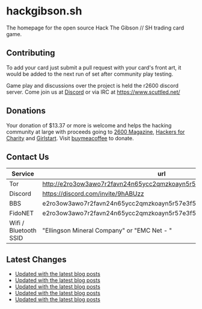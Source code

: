 # hackgibson.sh
The homepage for the open source Hack The Gibson // SH trading card game.


## Contributing

To add your card just submit a pull request with your card's front art, it would be added to the next run of set after community play testing.

Game play and discussions over the project is held the r2600 discord server. Come join us at [Discord](https://discord.com/invite/9hABUzz) or via IRC at https://www.scuttled.net/


## Donations

Your donation of $13.37 or more is welcome and helps the hacking community at large with proceeds going to [2600 Magazine](https://2600.com/), [Hackers for Charity](https://hackersforcharity.org) and [Girlstart](https://girlstart.org).  Visit [buymeacoffee](https://www.buymeacoffee.com/hackgibson.sh) to donate.


## Contact Us

Service | url
-|-
Tor | http://e2ro3ow3awo7r2favn24n65ycc2qmzkoayn5r57e3f56nvjwdcgg32ad.onion
Discord | https://discord.com/invite/9hABUzz
BBS | e2ro3ow3awo7r2favn24n65ycc2qmzkoayn5r57e3f56nvjwdcgg32ad.onion:23
FidoNET | e2ro3ow3awo7r2favn24n65ycc2qmzkoayn5r57e3f56nvjwdcgg32ad.onion:24554
Wifi / Bluetooth SSID | "Ellingson Mineral Company" or "EMC Net - <fidonet address>"

## Latest Changes
<!-- BLOG-POST-LIST:START -->
- [Updated with the latest blog posts](https://github.com/DFW2600/hackgibson.sh/commit/a1a4955cd61d008d3ddf95042bb47d117478a7f4)
- [Updated with the latest blog posts](https://github.com/DFW2600/hackgibson.sh/commit/da57cbf855c6cc5a8a7359f56949167edb331c83)
- [Updated with the latest blog posts](https://github.com/DFW2600/hackgibson.sh/commit/23b1f74c9af2b40711a40302c0c93f03a818a512)
- [Updated with the latest blog posts](https://github.com/DFW2600/hackgibson.sh/commit/e97f8c738d9a7493a73278c3a95b8d432778030d)
- [Updated with the latest blog posts](https://github.com/DFW2600/hackgibson.sh/commit/6f1cd97799cfecf996482048632d3bf7d2c0a252)
<!-- BLOG-POST-LIST:END -->
